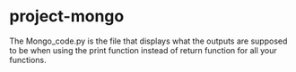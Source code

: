 # project-mongo

The Mongo_code.py is the file that displays what the outputs are supposed to be when using the print function instead of return function for all your functions.
